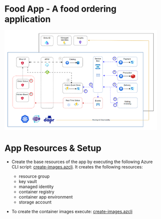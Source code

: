# Food App - A food ordering application

![food-app](_images/app.png)

# App Resources & Setup

- Create the base resources of the app by executing the following Azure CLI script: [create-images.azcli](/app/create-images.azcli). It creates the following resources:

    - resource group
    - key vault
    - managed identity
    - container registry
    - container app environment
    - storage account


- To create the container images execute: [create-images.azcli](/app/create-images.azcli)   